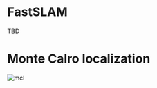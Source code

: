 # FastSLAM

TBD

# Monte Calro localization

![mcl](https://user-images.githubusercontent.com/83634813/177897814-7922888f-63fc-49c7-9f87-2f6ee1c724a9.gif)